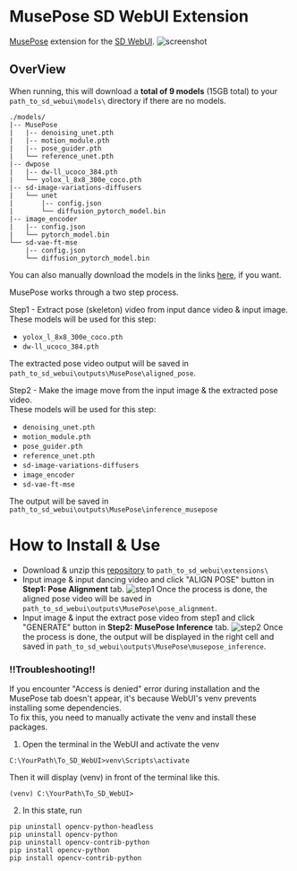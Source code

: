 # MusePose SD WebUI Extension
[MusePose](https://github.com/TMElyralab/MusePose) extension for the [SD WebUI](https://github.com/AUTOMATIC1111/stable-diffusion-webui).
![screenshot](https://github.com/jhj0517/stable-diffusion-webui-MusePose/assets/97279763/aa982503-50c2-4093-9319-38510d51160b)


## OverView
When running, this will download a **total of 9 models** (15GB total) to your `path_to_sd_webui\models\` directory if there are no models.
```
./models/
|-- MusePose
|   |-- denoising_unet.pth
|   |-- motion_module.pth
|   |-- pose_guider.pth
|   └── reference_unet.pth
|-- dwpose
|   |-- dw-ll_ucoco_384.pth
|   └── yolox_l_8x8_300e_coco.pth
|-- sd-image-variations-diffusers
|   └── unet
|       |-- config.json
|       └── diffusion_pytorch_model.bin
|-- image_encoder
|   |-- config.json
|   └── pytorch_model.bin
└── sd-vae-ft-mse
    |-- config.json
    └── diffusion_pytorch_model.bin
```
You can also manually download the models in the links [here](https://github.com/TMElyralab/MusePose?tab=readme-ov-file#download-weights), if you want.

MusePose works through a two step process.
 
Step1 - Extract pose (skeleton) video from input dance video & input image.<br>
These models will be used for this step:
- `yolox_l_8x8_300e_coco.pth`
- `dw-ll_ucoco_384.pth`
  
The extracted pose video output will be saved in `path_to_sd_webui\outputs\MusePose\aligned_pose`.

Step2 - Make the image move from the input image & the extracted pose video.<br>
These models will be used for this step:
- `denoising_unet.pth`
- `motion_module.pth`
- `pose_guider.pth`
- `reference_unet.pth`
- `sd-image-variations-diffusers`
- `image_encoder`
- `sd-vae-ft-mse`

The output will be saved in 
`path_to_sd_webui\outputs\MusePose\inference_musepose`

# How to Install & Use


- Download & unzip this [repository](https://github.com/jhj0517/stable-diffusion-webui-MusePose/zipball/master) to `path_to_sd_webui\extensions\`
- Input image & input dancing video and click "ALIGN POSE" button in **Step1: Pose Alignment** tab.
![step1](https://github.com/jhj0517/stable-diffusion-webui-MusePose/assets/97279763/54a787ee-5bbc-4889-a9a9-453195fdab0b)
Once the process is done, the aligned pose video will be saved in `path_to_sd_webui\outputs\MusePose\pose_alignment`.
- Input image & input the extract pose video from step1 and click "GENERATE" button in **Step2: MusePose Inference** tab.
![step2](https://github.com/jhj0517/stable-diffusion-webui-MusePose/assets/97279763/30058906-06e2-4700-b622-bc023cb40d53)
Once the process is done, the output will be displayed in the right cell and saved in `path_to_sd_webui\outputs\MusePose\musepose_inference`. 

### !!Troubleshooting!!
If you encounter "Access is denied" error during installation and the MusePose tab doesn't appear, it's because WebUI's venv prevents installing some dependencies.<br>
To fix this, you need to manually activate the venv and install these packages. 
1. Open the terminal in the WebUI and activate the venv
```
C:\YourPath\To_SD_WebUI>venv\Scripts\activate
```
Then it will display (venv) in front of the terminal like this.
```
(venv) C:\YourPath\To_SD_WebUI>
```
2. In this state, run
```
pip uninstall opencv-python-headless
pip uninstall opencv-python
pip uninstall opencv-contrib-python
pip install opencv-python
pip install opencv-contrib-python
```

